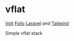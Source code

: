 # vflat

[Volt](https://github.com/livewire/volt) [Folio](https://github.com/laravel/folio) [Laravel](https://github.com/laravel/laravel) *and* [Tailwind](https://github.com/tailwindlabs/tailwindcss)

Simple vflat stack
